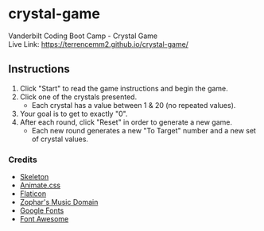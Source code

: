 # crystal-game
Vanderbilt Coding Boot Camp - Crystal Game  
Live Link: https://terrencemm2.github.io/crystal-game/  
  
## Instructions  
1. Click "Start" to read the game instructions and begin the game.  
2. Click one of the crystals presented.  
   * Each crystal has a value between 1 & 20 (no repeated values).  
3. Your goal is to get to exactly "0".  
4. After each round, click "Reset" in order to generate a new game.  
   * Each new round generates a new "To Target" number and a new set of crystal values.  

### Credits
* [Skeleton](http://getskeleton.com/)  
* [Animate.css](https://daneden.github.io/animate.css/)  
* [Flaticon](https://www.flaticon.com/)  
* [Zophar's Music Domain](https://www.zophar.net/music)
* [Google Fonts](https://fonts.google.com/)
* [Font Awesome](https://fontawesome.com/)